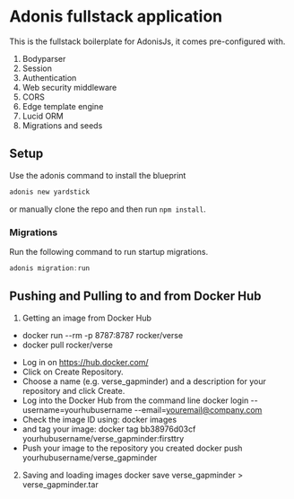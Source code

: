 # Adonis fullstack application

This is the fullstack boilerplate for AdonisJs, it comes pre-configured with.

1. Bodyparser
2. Session
3. Authentication
4. Web security middleware
5. CORS
6. Edge template engine
7. Lucid ORM
8. Migrations and seeds

## Setup

Use the adonis command to install the blueprint

```bash
adonis new yardstick
```

or manually clone the repo and then run `npm install`.


### Migrations

Run the following command to run startup migrations.

```js
adonis migration:run
```
## Pushing and Pulling to and from Docker Hub
1. Getting an image from Docker Hub
- docker run --rm -p 8787:8787 rocker/verse
- docker pull rocker/verse
* Log in on https://hub.docker.com/
* Click on Create Repository.
* Choose a name (e.g. verse_gapminder) and a description for your repository and click Create.
* Log into the Docker Hub from the command line
docker login --username=yourhubusername --email=youremail@company.com
* Check the image ID using:
docker images
* and tag your image:
docker tag bb38976d03cf yourhubusername/verse_gapminder:firsttry
* Push your image to the repository you created
docker push yourhubusername/verse_gapminder

2. Saving and loading images
docker save verse_gapminder > verse_gapminder.tar
